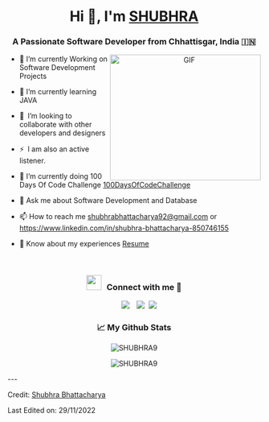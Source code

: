 <h1 align="center">Hi 👋, I'm <a href="https://github.com/SHUBHRA9" target="blank">
SHUBHRA</a></h1>
<h3 align="center">A Passionate Software Developer from Chhattisgar, India &#127470;&#127475</h3>





<a target="_blank" align="center">
  <img align="right" top="200" height="250" width="300" alt="GIF" src="https://media.giphy.com/media/SWoSkN6DxTszqIKEqv/giphy.gif">
</a>

- 🔭 I’m currently Working on Software Development Projects
- 🌱 I’m currently learning JAVA
- 👯 I’m looking to collaborate with other developers and designers 
- ⚡ I am also an active listener. 
- 🌱 I’m currently doing 100 Days Of Code Challenge <a href="https://github.com/SHUBHRA9/100DaysOfCode" target="blank">100DaysOfCodeChallenge</a>


- 💬 Ask me about Software Development and Database

- 📫 How to reach me shubhrabhattacharya92@gmail.com or https://www.linkedin.com/in/shubhra-bhattacharya-850746155

- 📄 Know about my experiences <a href="" target="blank">Resume</a>
<br/>
<h3 align="center" > <img src="https://media.giphy.com/media/iY8CRBdQXODJSCERIr/giphy.gif" width="30" height="30" style="margin-right: 10px;">Connect with me 🤝 </h3>

<p align="center">

 <div align="center"  class="icons-social" style="margin-left: 10px;">
        <a style="margin-left: 10px;"  target="_blank" href="https://www.linkedin.com/in/shubhra-bhattacharya-850746155">
   <img src="https://img.icons8.com/doodle/40/000000/linkedin--v2.png"></a>
        <a style="margin-left: 10px;" target="_blank" href="https://github.com/SHUBHRA9">
  <img src="https://img.icons8.com/doodle/40/000000/github--v1.png"></a>
  <a style="margin-left: 5px;" target="_blank" href="">
     <img src="https://img.icons8.com/plasticine/0.5x/resume.png" ></a>
      </div>

</p>
<h3 align="center">📈 My Github Stats</h3>

<p align="center"> <img src="https://github-readme-stats.vercel.app/api?username=SHUBHRA9&show_icons=true&theme=gotham" alt="SHUBHRA9" />
<p align="center"><img align="center" src="https://github-readme-streak-stats.herokuapp.com/?user=SHUBHRA9" alt="SHUBHRA9" /></p>
---

Credit: [Shubhra Bhattacharya](https://github.com/SHUBHRA9)

Last Edited on: 29/11/2022
